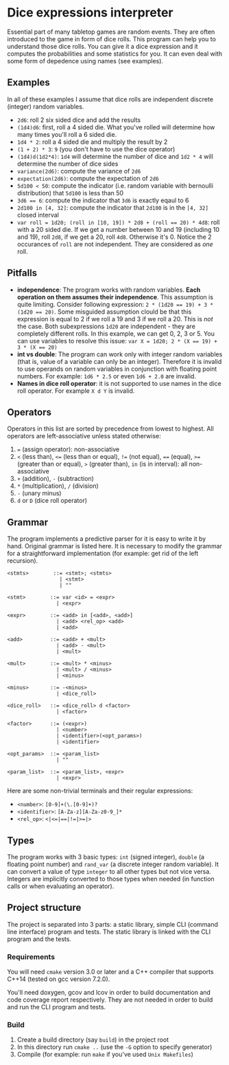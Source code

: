 # Dice expressions interpreter
Essential part of many tabletop games are random events. They are often introduced to the game in form of dice rolls. This program can help you to understand those dice rolls. You can give it a dice expression and it computes the probabilities and some statistics for you. It can even deal with some form of depedence using names (see examples).

## Examples
In all of these examples I assume that dice rolls are independent discrete (integer) random variables. 

- `2d6`: roll 2 six sided dice and add the results
- `(1d4)d6`: first, roll a 4 sided die. What you've rolled will determine how many times you'll roll a 6 sided die.
- `1d4 * 2`: roll a 4 sided die and multiply the result by 2
- `(1 + 2) * 3`: `9` (you don't have to use the dice operator)
- `(1d4)d(1d2*4)`: `1d4` will determine the number of dice and `1d2 * 4` will determine the number of dice sides
- `variance(2d6)`: compute the variance of `2d6` 
- `expectation(2d6)`: compute the expectation of `2d6`
- `5d100 < 50`: compute the indicator (i.e. random variable with bernoulli distribution) that `5d100` is less than 50 
- `3d6 == 6`: compute the indicator that `3d6` is exactly eqaul to 6
- `2d100 in [4, 32]`: compute the indicator that `2d100` is in the `[4, 32]` closed interval
- `var roll = 1d20; (roll in [10, 19]) * 2d8 + (roll == 20) * 4d8`: roll with a 20 sided die. If we get a number between 10 and 19 (including 10 and 19), roll `2d8`, if we get a 20, roll `4d8`. Otherwise it's 0. Notice the 2 occurances of `roll` are not independent. They are considered as *one* roll. 

## Pitfalls
- **independence**: The program works with random variables. **Each operation on them assumes their independence**. This assumption is quite limiting. Consider following expression: `2 * (1d20 == 19) + 3 * (1d20 == 20)`. Some misguided assumption clould be that this expression is equal to 2 if we roll a 19 and 3 if we roll a 20. This is *not* the case. Both subexpressions `1d20` are independent - they are completely different rolls. In this example, we can get 0, 2, 3 or 5. You can use variables to resolve this issue: `var X = 1d20; 2 * (X == 19) + 3 * (X == 20)`
- **int vs double**: The program can work only with integer random variables (that is, value of a variable can only be an integer). Therefore it is invalid to use operands on random variables in conjunction with floating point numbers. For example: `1d6 * 2.5` or even `1d6 + 2.0` are invalid.
- **Names in dice roll operator**: it is not supported to use names in the dice roll operator. For example `X d Y` is invalid. 

## Operators
Operators in this list are sorted by precedence from lowest to highest. All operators are left-associative unless stated otherwise:

1. `=` (assign operator): non-associative
2. `<` (less than), `<=` (less than or equal), `!=` (not equal), `==` (equal), `>=` (greater than or equal), `>` (greater than), `in` (is in interval): all non-associative
3. `+` (addition), `-` (subtraction)
4. `*` (multiplication), `/` (division)
5. `-` (unary minus)
6. `d` or `D` (dice roll operator)

## Grammar
The program implements a predictive parser for it is easy to write it by hand. Original grammar is listed here. It is necessary to modify the grammar for a straightforward implementation (for example: get rid of the left recursion).

```
<stmts>        ::= <stmt>; <stmts> 
                 | <stmt>
                 | ""

<stmt>        ::= var <id> = <expr>
                | <expr>

<expr>        ::= <add> in [<add>, <add>] 
                | <add> <rel_op> <add> 
                | <add>
                
<add>         ::= <add> + <mult> 
                | <add> - <mult> 
                | <mult>
                
<mult>        ::= <mult> * <minus> 
                | <mult> / <minus> 
                | <minus>
                
<minus>       ::= -<minus> 
                | <dice_roll>
               
<dice_roll>   ::= <dice_roll> d <factor> 
                | <factor>
                
<factor>      ::= (<expr>) 
                | <number>
                | <identifier>(<opt_params>)
                | <identifier>
                
<opt_params>  ::= <param_list> 
                | "" 
                
<param_list>  ::= <param_list>, <expr> 
                | <expr> 
```

Here are some non-trivial terminals and their regular expressions:
- `<number>`: `[0-9]+(\.[0-9]+)?`
- `<identifier>`: `[A-Za-z][A-Za-z0-9_]*`
- `<rel_op>`: `<|<=|==|!=|>=|>`

## Types
The program works with 3 basic types: `int` (signed integer), `double` (a floating point number) and `rand_var` (a discrete integer random variable). It can convert a value of type `integer` to all other types but not vice versa. Integers are implicitly converted to those types when needed (in function calls or when evaluating an operator).

## Project structure
The project is separated into 3 parts: a static library, simple CLI (command line interface) program and tests. The static library is linked with the CLI program and the tests.

### Requirements 
You will need `cmake` version 3.0 or later and a C++ compiler that supports C++14 (tested on gcc version 7.2.0). 

You'll need doxygen, gcov and lcov in order to build documentation and code coverage report respectively. They are not needed in order to build and run the CLI program and tests.

### Build
1. Create a build directory (say `build`) in the project root
2. In this directory run `cmake ..` (use the `-G` option to specify generator)
3. Compile (for example: run `make` if you've used `Unix Makefiles`)
